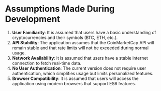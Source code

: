 # Assumptions Made During Development

1. **User Familiarity**: It is assumed that users have a basic understanding of cryptocurrencies and their symbols (BTC, ETH, etc.).
2. **API Stability**: The application assumes that the CoinMarketCap API will remain stable and that rate limits will not be exceeded during normal usage.
3. **Network Availability**: It is assumed that users have a stable internet connection to fetch real-time data.
4. **No User Authentication**: The current version does not require user authentication, which simplifies usage but limits personalized features.
5. **Browser Compatibility**: It is assumed that users will access the application using modern browsers that support ES6 features.
